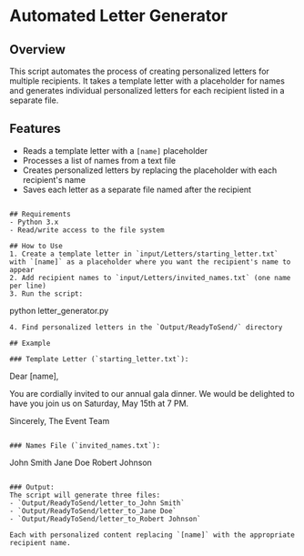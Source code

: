 
# Automated Letter Generator

## Overview
This script automates the process of creating personalized letters for multiple recipients. It takes a template letter with a placeholder for names and generates individual personalized letters for each recipient listed in a separate file.

## Features
- Reads a template letter with a `[name]` placeholder
- Processes a list of names from a text file
- Creates personalized letters by replacing the placeholder with each recipient's name
- Saves each letter as a separate file named after the recipient
  
```

## Requirements
- Python 3.x
- Read/write access to the file system

## How to Use
1. Create a template letter in `input/Letters/starting_letter.txt` with `[name]` as a placeholder where you want the recipient's name to appear
2. Add recipient names to `input/Letters/invited_names.txt` (one name per line)
3. Run the script:
   ```
   python letter_generator.py
   ```
4. Find personalized letters in the `Output/ReadyToSend/` directory

## Example

### Template Letter (`starting_letter.txt`):
```
Dear [name],

You are cordially invited to our annual gala dinner.
We would be delighted to have you join us on Saturday, May 15th at 7 PM.

Sincerely,
The Event Team
```

### Names File (`invited_names.txt`):
```
John Smith
Jane Doe
Robert Johnson
```

### Output:
The script will generate three files:
- `Output/ReadyToSend/letter_to_John Smith`
- `Output/ReadyToSend/letter_to_Jane Doe`
- `Output/ReadyToSend/letter_to_Robert Johnson`

Each with personalized content replacing `[name]` with the appropriate recipient name.
